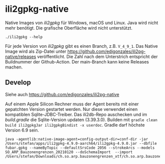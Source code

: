 # ili2gpkg-native

Native Images von _ili2gpkg_ für Windows, macOS und Linux. Java wird nicht mehr benötigt. Die grafische Oberfläche wird nicht unterstützt.

```
./ili2gpkg --help
```

Für jede Version von _ili2gpkg_ gibt es einen Branch, z.B. `V_4_9_1`. Das Native Image wird als Zip-Datei unter https://github.com/edigonzales/ili2pg-native/releases veröffentlicht. Die Zahl nach dem Unterstrich entspricht der Buildnummer der Github-Action. Der main-Branch kann keine Releases machen.

## Develop

Siehe auch https://github.com/edigonzales/ili2pg-native

Auf einem Apple Silicon Rechner muss der Agent bereits mit einer gepatchten Version gestartet werden. Nur diese verwendet einen kompatiblen Sqlite-JDBC-Treiber. Das ili2db-Repo auschecken und im _build.gradle_ die Sqlite-Version updaten (3.39.3.0). Builden mit `gradle clean build ili2gpkgJar ili2gpkgBindist -x userdoc`. Gradle darf höchste Version 6.9 sein. 

```
java -agentlib:native-image-agent=config-output-dir=conf-dir -jar /Users/stefan/apps/ili2gpkg-4.9.0-aarch64/ili2gpkg-4.9.0.jar --dbfile fubar.gpkg --nameByTopic --defaultSrsCode 2056 --strokeArcs --models SO_ARP_Bauzonengrenzen_20210120 --doSchemaImport  --import /Users/stefan/Downloads/ch.so.arp.bauzonengrenzen_xtf/ch.so.arp.bauzonengrenzen.xtf
```